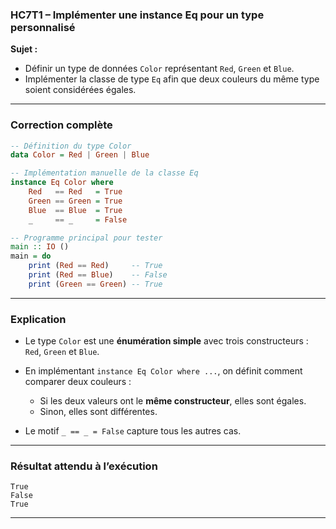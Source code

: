 ### **HC7T1 – Implémenter une instance Eq pour un type personnalisé**

**Sujet :**

* Définir un type de données `Color` représentant `Red`, `Green` et `Blue`.
* Implémenter la classe de type `Eq` afin que deux couleurs du même type soient considérées égales.

---

###  **Correction complète**

```haskell
-- Définition du type Color
data Color = Red | Green | Blue

-- Implémentation manuelle de la classe Eq
instance Eq Color where
    Red   == Red   = True
    Green == Green = True
    Blue  == Blue  = True
    _     == _     = False

-- Programme principal pour tester
main :: IO ()
main = do
    print (Red == Red)     -- True
    print (Red == Blue)    -- False
    print (Green == Green) -- True
```

---

###  **Explication**

* Le type `Color` est une **énumération simple** avec trois constructeurs : `Red`, `Green` et `Blue`.
* En implémentant `instance Eq Color where ...`, on définit comment comparer deux couleurs :

  * Si les deux valeurs ont le **même constructeur**, elles sont égales.
  * Sinon, elles sont différentes.
* Le motif `_ == _ = False` capture tous les autres cas.

---

###  **Résultat attendu à l’exécution**

```
True
False
True
```

---
